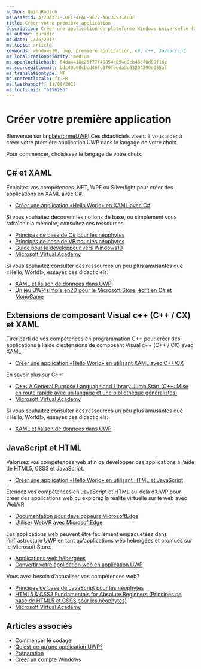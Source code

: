 ```yaml
---
author: QuinnRadich
ms.assetid: A77DA371-C0FE-4FAE-9E77-ADC3C9314EDF
title: Créer votre première application
description: Créer une application de plateforme Windows universelle (UWP) pour Windows 10 à l’aide de votre langage de programmation favori.
ms.author: quradic
ms.date: 1/25/2017
ms.topic: article
keywords: windows10, uwp, première application, c#, c++, JavaScript
ms.localizationpriority: medium
ms.openlocfilehash: 64da4418e25f77f49854c054d9cb468f0d89f16c
ms.sourcegitcommit: bdc40b08cbcd46fc379feeda3c63204290e055af
ms.translationtype: MT
ms.contentlocale: fr-FR
ms.lasthandoff: 11/08/2018
ms.locfileid: "6156286"
---
```

# <a name="create-your-first-app"></a>Créer votre première application

Bienvenue sur la [plateformeUWP](universal-application-platform-guide.md)! Ces didacticiels visent à vous aider à créer votre première application UWP dans le langage de votre choix.

Pour commencer, choisissez le langage de votre choix.

## <a name="c-and-xaml"></a>C# et XAML

Exploitez vos compétences .NET, WPF ou Silverlight pour créer des applications en XAML avec C#.

* [Créer une application «Hello World» en XAML avec C#](create-a-hello-world-app-xaml-universal.md)

Si vous souhaitez découvrir les notions de base, ou simplement vous rafraîchir la mémoire, consultez ces ressources:

* [Principes de base de C# pour les néophytes](https://go.microsoft.com/fwlink/?linkid=850801)
* [Principes de base de VB pour les néophytes](https://go.microsoft.com/fwlink/?linkid=850802)
* [Guide pour le développeur vers Windows10](https://go.microsoft.com/fwlink/?linkid=850804)
* [Microsoft Virtual Academy](http://www.microsoftvirtualacademy.com/)

Si vous souhaitez consulter des ressources un peu plus amusantes que «Hello, World!», essayez ces didacticiels:

* [XAML et liaison de données dans UWP](xaml-basics-intro.md)
* [Un jeu UWP simple en2D pour le Microsoft Store, écrit en C# et MonoGame](get-started-tutorial-game-mg2d.md)


## <a name="visualc-component-extensions-ccx-and-xaml"></a>Extensions de composant Visual c++ (C++ / CX) et XAML

Tirer parti de vos compétences en programmation C++ pour créer des applications à l’aide d’extensions de composant Visual c++ (C++ / CX) avec XAML.

* [Créer une application «Hello World» en utilisant XAML avec C++/CX](create-a-basic-windows-10-app-in-cpp.md)

En savoir plus sur C++:

* [C++: A General Purpose Language and Library Jump Start (C++: Mise en route rapide avec un langage et une bibliothèque généralistes)](http://www.microsoftvirtualacademy.com/training-courses/c-a-general-purpose-language-and-library-jump-start)
* [Microsoft Virtual Academy](http://go.microsoft.com/fwlink/p/?LinkID=389916)

Si vous souhaitez consulter des ressources un peu plus amusantes que «Hello, World!», essayez ces didacticiels:

* [XAML et liaison de données dans UWP](xaml-basics-intro.md)

## <a name="javascript-and-html"></a>JavaScript et HTML

Valorisez vos compétences web afin de développer des applications à l’aide de HTML5, CSS3 et JavaScript.

* [Créer une application «Hello World» en utilisant HTML et JavaScript](create-a-hello-world-app-js-uwp.md)

Étendez vos compétences en JavaScript et HTML au-delà d’UWP pour créer des applications web ou explorez la réalité virtuelle sur le web avec WebVR

* [Documentation pour développeurs MicrosoftEdge](https://docs.microsoft.com/microsoft-edge/)
* [Utiliser WebVR avec MicrosoftEdge](https://docs.microsoft.com/en-us/microsoft-edge/webvr/)

Les applications web peuvent être facilement empaquetées dans l’infrastructure UWP en tant qu’applications web hébergées et promues sur le Microsoft Store.

* [Applications web hébergées](https://developer.microsoft.com/windows/bridges/hosted-web-apps)
* [Convertir votre application web en application UWP](../porting/hwa-create-windows.md)

Vous avez besoin d’actualiser vos compétences web?

* [Principes de base de JavaScript pour les néophytes](http://www.microsoftvirtualacademy.com/training-courses/javascript-fundamentals-for-absolute-beginners)
* [HTML5 &amp; CSS3 Fundamentals for Absolute Beginners (Principes de base de HTML5 et CSS3 pour les néophytes)](http://www.microsoftvirtualacademy.com/training-courses/html5-css3-fundamentals-development-for-absolute-beginners)
* [Microsoft Virtual Academy](http://go.microsoft.com/fwlink/p/?LinkID=389916)

## <a name="see-also"></a>Articles associés

* [Commencer le codage](create-uwp-apps.md)
* [Qu’est-ce qu’une application UWP?](universal-application-platform-guide.md)
* [Préparation](get-set-up.md)
* [Créer un compte Windows](sign-up.md)
